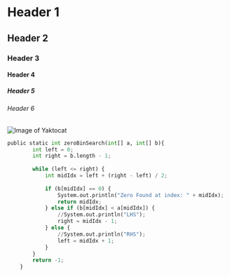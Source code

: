 # Header 1
## Header 2
### Header 3

#### Header 4
##### Header 5
###### Header 6


![Image of Yaktocat](https://octodex.github.com/images/yaktocat.png)

``` python
public static int zeroBinSearch(int[] a, int[] b){
        int left = 0;
        int right = b.length - 1;
        
        while (left <= right) {
            int midIdx = left + (right - left) / 2;
    
            if (b[midIdx] == 0) {
                System.out.println("Zero Found at index: " + midIdx);
                return midIdx;
            } else if (b[midIdx] < a[midIdx]) {
                //System.out.println("LHS");
                right = midIdx - 1;
            } else {
                //System.out.println("RHS");
                left = midIdx + 1;
            }
        }
        return -1;
    }
```
